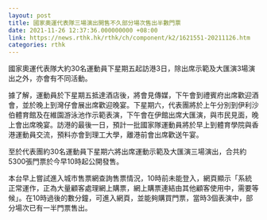 ```yaml
---
layout: post
title: 國家奧運代表隊三場演出開售不久部分場次售出半數門票
date: 2021-11-26 12:37:36.000000000 +08:00
link: https://news.rthk.hk/rthk/ch/component/k2/1621551-20211126.htm
categories: rthk
---
```


國家奧運代表隊大約30名運動員下星期五起訪港3日，除出席示範及大匯演3場演出之外，亦會有不同活動。

據了解，運動員於下星期五抵達酒店後，將會見傳媒，下午會到禮賓府出席歡迎酒會，並於晚上到灣仔會展出席歡迎晚宴。下星期六，代表團將於上午分別到伊利沙伯體育館及在維園游泳池作示範表演，下午會在伊館出席大匯演，與巿民見面，晚上會出席晚宴。訪港的最後一日，預計一批國家隊運動員將於早上到體育學院與香港運動員交流，預料亦會到理工大學，離港前會出席歡送午宴。

至於代表團約30名運動員下星期六將出席運動示範及大匯演三場演出，合共約5300張門票於今早10時起公開發售。

本台早上嘗試進入城巿售票網查詢售票情況，10時前未能登入，網頁顯示「系統正常運作，正為大量顧客處理網上購票，網上購票連結由其他顧客使用中，需要等候」。在10時過後的數分鐘，可進入網頁，並能夠購買門票，當時3個表演中，部分場次已有一半門票售出。
